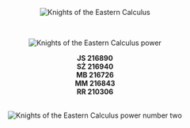 <p align="center">
  <img alt="Knights of the Eastern Calculus" src="kotec3.gif">
</p>
<br />
<p align="center">
  <img alt="Knights of the Eastern Calculus power" src="kotec.gif">
</p>
<p align="center"><b>
JS 216890<br />
SŻ 216940<br />
MB 216726<br />
MM 216843<br />
  RR 210306<br /><br /></b>
</p>
<p align="center">
  <img alt="Knights of the Eastern Calculus power number two" src="kotec2.gif">
</p>
